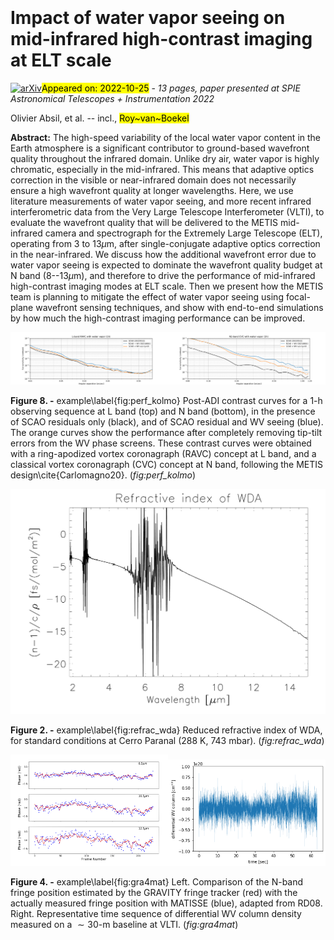 <div class="macros" style="visibility:hidden;">
$\newcommand{\ensuremath}{}$
$\newcommand{\xspace}{}$
$\newcommand{\object}[1]{\texttt{#1}}$
$\newcommand{\farcs}{{.}''}$
$\newcommand{\farcm}{{.}'}$
$\newcommand{\arcsec}{''}$
$\newcommand{\arcmin}{'}$
$\newcommand{\ion}[2]{#1#2}$
$\newcommand{\textsc}[1]{\textrm{#1}}$
$\newcommand{\hl}[1]{\textrm{#1}}$
$\newcommand{\baselinestretch}{1.0}$</div>

<div class="macros" style="visibility:hidden;">
$\newcommand{$\ensuremath$}{}$
$\newcommand{$\xspace$}{}$
$\newcommand{$\object$}[1]{\texttt{#1}}$
$\newcommand{$\farcs$}{{.}''}$
$\newcommand{$\farcm$}{{.}'}$
$\newcommand{$\arcsec$}{''}$
$\newcommand{$\arcmin$}{'}$
$\newcommand{$\ion$}[2]{#1#2}$
$\newcommand{$\textsc$}[1]{\textrm{#1}}$
$\newcommand{$\hl$}[1]{\textrm{#1}}$
$\newcommand{$\baselinestretch$}{1.0}$</div>



<div id="title">

# Impact of water vapor seeing on mid-infrared high-contrast imaging at ELT scale

</div>
<div id="comments">

[![arXiv](https://img.shields.io/badge/arXiv-2210.12412-b31b1b.svg)](https://arxiv.org/abs/2210.12412)<mark>Appeared on: 2022-10-25</mark> - _13 pages, paper presented at SPIE Astronomical Telescopes + Instrumentation 2022_

</div>
<div id="authors">

Olivier Absil, et al. -- incl., <mark>Roy~van~Boekel</mark>

</div>
<div id="abstract">

**Abstract:** The high-speed variability of the local water vapor content in the Earth atmosphere is a significant contributor to ground-based wavefront quality throughout the infrared domain. Unlike dry air, water vapor is highly chromatic, especially in the mid-infrared. This means that adaptive optics correction in the visible or near-infrared domain does not necessarily ensure a high wavefront quality at longer wavelengths. Here, we use literature measurements of water vapor seeing, and more recent infrared interferometric data from the Very Large Telescope Interferometer (VLTI), to evaluate the wavefront quality that will be delivered to the METIS mid-infrared camera and spectrograph for the Extremely Large Telescope (ELT), operating from 3 to 13$\mu$m, after single-conjugate adaptive optics correction in the near-infrared. We discuss how the additional wavefront error due to water vapor seeing is expected to dominate the wavefront quality budget at N band (8--13$\mu$m), and therefore to drive the performance of mid-infrared high-contrast imaging modes at ELT scale. Then we present how the METIS team is planning to mitigate the effect of water vapor seeing using focal-plane wavefront sensing techniques, and show with end-to-end simulations by how much the high-contrast imaging performance can be improved.

</div>

<div id="div_fig1">

<img src="tmp_2210.12412/./WV_L_no_tiptilt.png" alt="Fig8.1" width="50%"/><img src="tmp_2210.12412/./WV_N2_no_tiptilt.png" alt="Fig8.2" width="50%"/>

**Figure 8. -** example\label{fig:perf_kolmo}
Post-ADI contrast curves for a 1-h observing sequence at L band (top) and N band (bottom), in the presence of SCAO residuals only (black), and of SCAO residual and WV seeing (blue). The orange curves show the performance after completely removing tip-tilt errors from the WV phase screens. These contrast curves were obtained with a ring-apodized vortex coronagraph (RAVC) concept at L band, and a classical vortex coronagraph (CVC) concept at N band, following the METIS design\cite{Carlomagno20}. (*fig:perf_kolmo*)

</div>
<div id="div_fig2">

<img src="tmp_2210.12412/./n_wda.png" alt="Fig2" width="100%"/>

**Figure 2. -** example\label{fig:refrac_wda}
Reduced refractive index of WDA, for standard conditions at Cerro Paranal (288 K, 743 mbar). (*fig:refrac_wda*)

</div>
<div id="div_fig3">

<img src="tmp_2210.12412/./berio_fig.png" alt="Fig4.1" width="50%"/><img src="tmp_2210.12412/./time_sequence.png" alt="Fig4.2" width="50%"/>

**Figure 4. -** example\label{fig:gra4mat}
Left. Comparison of the N-band fringe position estimated by the GRAVITY fringe tracker (red) with the actually measured fringe position with MATISSE (blue), adapted from RD08. Right. Representative time sequence of differential WV column density measured on a $\sim 30$-m baseline at VLTI. (*fig:gra4mat*)

</div>